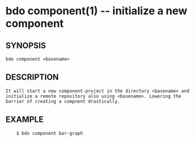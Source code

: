 
bdo component(1) -- initialize a new component
==============================================


SYNOPSIS
--------

    bdo component <basename>


DESCRIPTION
-----------

    It will start a new component-project in the directory <basename> and
    initialize a remote repository also using <basename>. Lowering the
    barrier of creating a compnent drastically.
    

EXAMPLE
-------

        $ bdo component bar-graph

